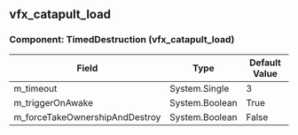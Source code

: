 ## vfx_catapult_load

### Component: TimedDestruction (vfx_catapult_load)

|Field|Type|Default Value|
|---|---|---|
|m_timeout|System.Single|3|
|m_triggerOnAwake|System.Boolean|True|
|m_forceTakeOwnershipAndDestroy|System.Boolean|False|

